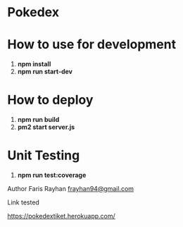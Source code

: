 # **Pokedex** 

# **How to use for development**
1. **npm install**
2. **npm run start-dev**

# **How to deploy**
1. **npm run build**
2. **pm2 start server.js**

# **Unit Testing**
1. **npm run test:coverage**

Author 
Faris Rayhan <frayhan94@gmail.com>

Link tested

https://pokedextiket.herokuapp.com/
